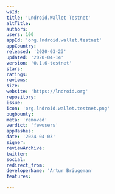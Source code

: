 ```yaml
---
wsId: 
title: 'Lndroid.Wallet Testnet'
altTitle: 
authors: 
users: 100
appId: 'org.lndroid.wallet.testnet'
appCountry: 
released: '2020-03-23'
updated: '2020-04-14'
version: '0.1.6-testnet'
stars: 
ratings: 
reviews: 
size: 
website: 'https://lndroid.org'
repository: 
issue: 
icon: 'org.lndroid.wallet.testnet.png'
bugbounty: 
meta: 'removed'
verdict: 'fewusers'
appHashes: 
date: '2024-04-03'
signer: 
reviewArchive: 
twitter: 
social: 
redirect_from: 
developerName: 'Artur Briugeman'
features: 

---
```


